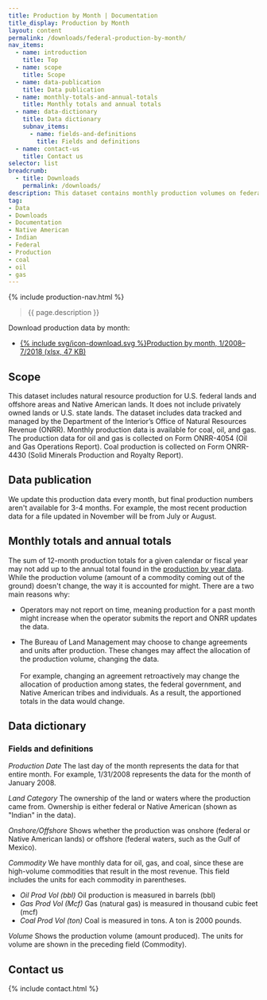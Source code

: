 ```yaml
---
title: Production by Month | Documentation
title_display: Production by Month
layout: content
permalink: /downloads/federal-production-by-month/
nav_items:
  - name: introduction
    title: Top
  - name: scope
    title: Scope
  - name: data-publication
    title: Data publication
  - name: monthly-totals-and-annual-totals
    title: Monthly totals and annual totals  
  - name: data-dictionary
    title: Data dictionary
    subnav_items:
      - name: fields-and-definitions
        title: Fields and definitions
  - name: contact-us
    title: Contact us
selector: list
breadcrumb:
  - title: Downloads
    permalink: /downloads/
description: This dataset contains monthly production volumes on federal lands and waters and Native American lands. We have monthly production data from January 2008 through the most recently available month, which is usually 3-4 months prior to the current month.
tag:
- Data
- Downloads
- Documentation
- Native American
- Indian
- Federal
- Production
- coal
- oil
- gas
---
```


{% include production-nav.html %}

> {{ page.description }}

<p class="downloads-download_links-intro">Download production data by month:
  <ul class="downloads-download_links list-unstyled">
    <li><a href="{{site.baseurl}}/downloads/monthly_production_11-2018.xlsx">{% include svg/icon-download.svg %}Production by month, 1/2008–7/2018 (xlsx, 47 KB)</a></li>
  </ul>
</p>

## Scope

This dataset includes natural resource production for U.S. federal lands and offshore areas and Native American lands. It does not include privately owned lands or U.S. state lands. The dataset includes data tracked and managed by the Department of the Interior’s Office of Natural Resources Revenue (ONRR). Monthly production data is available for coal, oil, and gas. The production data for oil and gas is collected on Form ONRR-4054 (Oil and Gas Operations Report). Coal production is collected on Form ONRR-4430 (Solid Minerals Production and Royalty Report).

## Data publication

We update this production data every month, but final production numbers aren't available for 3-4 months. For example, the most recent production data for a file updated in November will be from July or August.

## Monthly totals and annual totals

The sum of 12-month production totals for a given calendar or fiscal year may not add up to the annual total found in the [production by year data]({{site.baseurl}}//downloads/federal-production/). While the production volume (amount of a commodity coming out of the ground) doesn't change, the way it is accounted for might. There are a two main reasons why:

- Operators may not report on time, meaning production for a past month might increase when the operator submits the report and ONRR updates the data.

- The Bureau of Land Management may choose to change agreements and units after production. These changes may affect the allocation of the production volume, changing the data. <br><br>For example, changing an agreement retroactively may change the allocation of production among states, the federal government, and Native American tribes and individuals. As a result, the apportioned totals in the data would change.

## Data dictionary

### Fields and definitions

_Production Date_ The last day of the month represents the data for that entire month. For example, 1/31/2008 represents the data for the month of January 2008.

_Land Category_ The ownership of the land or waters where the production came from. Ownership is either federal or Native American (shown as "Indian" in the data).

_Onshore/Offshore_ Shows whether the production was onshore (federal or Native American lands) or offshore (federal waters, such as the Gulf of Mexico).

_Commodity_ We have monthly data for oil, gas, and coal, since these are high-volume commodities that result in the most revenue. This field includes the units for each commodity in parentheses.

- _Oil Prod Vol (bbl)_ Oil production is measured in barrels (bbl)
- _Gas Prod Vol (Mcf)_ Gas (natural gas) is measured in thousand cubic feet (mcf)
- _Coal Prod Vol (ton)_ Coal is measured in tons. A ton is 2000 pounds.

_Volume_ Shows the production volume (amount produced). The units for volume are shown in the preceding field (Commodity).

## Contact us

{% include contact.html %}
